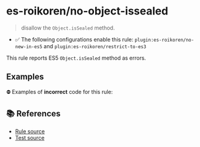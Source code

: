 # es-roikoren/no-object-issealed
> disallow the `Object.isSealed` method.

- ✅ The following configurations enable this rule: `plugin:es-roikoren/no-new-in-es5` and `plugin:es-roikoren/restrict-to-es3`

This rule reports ES5 `Object.isSealed` method as errors.

## Examples

⛔ Examples of **incorrect** code for this rule:

<eslint-playground type="bad" code="/*eslint es-roikoren/no-object-issealed: error */
var sealed = Object.isSealed(obj)
" />

## 📚 References

- [Rule source](https://github.com/roikoren755/eslint-plugin-es/blob/v0.0.0/src/rules/no-object-issealed.ts)
- [Test source](https://github.com/roikoren755/eslint-plugin-es/blob/v0.0.0/tests/src/rules/no-object-issealed.ts)
